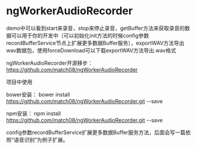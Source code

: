 # ngWorkerAudioRecorder


demo中可以看到start来录音，stop来停止录音，getBuffer方法来获取录音的数据可以用于你的开发中（可以初始化init方法的时候config参数recordBufferService节点上扩展更多数据Buffer服务），exportWAV方法导出wav数据包，使用forceDownload可以下载exportWAV方法导出.wav格式

ngWorkerAudioRecorder开源移步：https://github.com/match08/ngWorkerAudioRecorder

项目中使用

bower安装： bower install https://github.com/match08/ngWorkerAudioRecorder.git --save

npm安装： npm install https://github.com/match08/ngWorkerAudioRecorder.git --save

config参数recordBufferService扩展更多数据Buffer服务方法，后面会写一篇依照“语音识别”为例子扩展。
